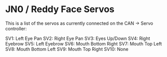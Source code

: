 # JN0 / Reddy Face Servos

This is a list of the servos as currently connected on the CAN -> Servo controller:

 SV1: Left Eye Pan
 SV2: Right Eye Pan
 SV3: Eyes Up/Down
 SV4: Right Eyebrow
 SV5: Left Eyebrow
 SV6: Mouth Bottom Right
 SV7: Mouth Top Left
 SV8: Mouth Bottom Left
 SV9: Mouth Top Right
 SV10: None
 
